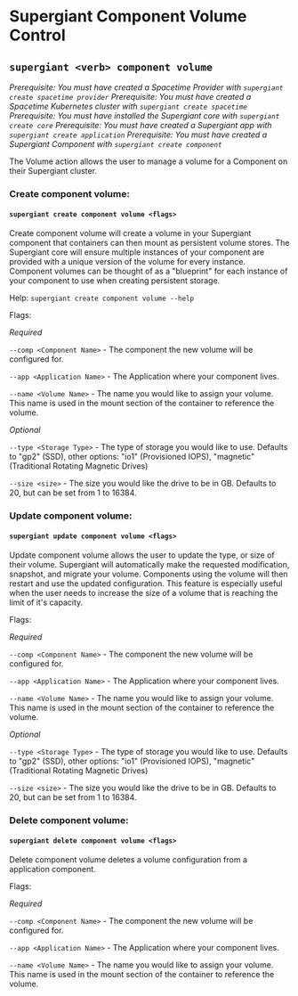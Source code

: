 # Supergiant Component Volume Control
## `supergiant <verb> component volume`
*Prerequisite: You must have created a Spacetime Provider with `supergiant create spacetime provider`*
*Prerequisite: You must have created a Spacetime Kubernetes cluster with `supergiant create spacetime`*
*Prerequisite: You must have installed the Supergiant core with `supergiant create core`*
*Prerequisite: You must have created a Supergiant app with `supergiant create application`*
*Prerequisite: You must have created a Supergiant Component with `supergiant create component`*

The Volume action allows the user to manage a volume for a Component on their Supergiant cluster.

### Create component volume:
#### `supergiant create component volume <flags>`

Create component volume will create a volume in your Supergiant component that containers can then mount as persistent volume stores. The Supergiant core will ensure multiple instances of your component are provided with a unique version of the volume for every instance. Component volumes can be thought of as a "blueprint" for each instance of your component to use when creating persistent storage.

Help: `supergiant create component volume --help`

Flags:

*Required*

`--comp <Component Name>` - The component the new volume will be configured for.

`--app <Application Name>` - The Application where your component lives.

`--name <Volume Name>` - The name you would like to assign your volume. This name is used in the mount section of the container to reference the volume.

*Optional*

`--type <Storage Type>` - The type of storage you would like to use. Defaults to "gp2" (SSD), other options: "io1" (Provisioned IOPS), "magnetic" (Traditional Rotating Magnetic Drives)

`--size <size>` - The size you would like the drive to be in GB. Defaults to 20, but can be set from 1 to 16384.

### Update component volume:
#### `supergiant update component volume <flags>`

Update component volume allows the user to update the type, or size of their volume. Supergiant will automatically make the requested modification, snapshot, and migrate your volume. Components using the volume will then restart and use the updated configuration. This feature is especially useful when the user needs to increase the size of a volume that is reaching the limit of it's capacity.

Flags:

*Required*

`--comp <Component Name>` - The component the new volume will be configured for.

`--app <Application Name>` - The Application where your component lives.

`--name <Volume Name>` - The name you would like to assign your volume. This name is used in the mount section of the container to reference the volume.

*Optional*

`--type <Storage Type>` - The type of storage you would like to use. Defaults to "gp2" (SSD), other options: "io1" (Provisioned IOPS), "magnetic" (Traditional Rotating Magnetic Drives)

`--size <size>` - The size you would like the drive to be in GB. Defaults to 20, but can be set from 1 to 16384.

### Delete component volume:
#### `supergiant delete component volume <flags>`

Delete component volume deletes a volume configuration from a application component.

Flags:

*Required*

`--comp <Component Name>` - The component the new volume will be configured for.

`--app <Application Name>` - The Application where your component lives.

`--name <Volume Name>` - The name you would like to assign your volume. This name is used in the mount section of the container to reference the volume.
